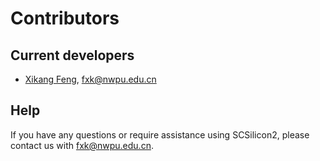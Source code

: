 # Contributors

## Current developers

- [Xikang Feng](https://github.com/xikanfeng2), <fxk@nwpu.edu.cn>


## Help
If you have any questions or require assistance using SCSilicon2, please contact us with fxk@nwpu.edu.cn.